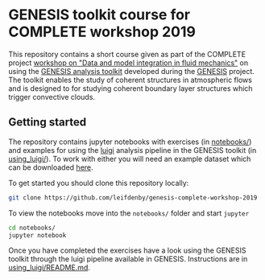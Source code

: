 # GENESIS toolkit course for COMPLETE workshop 2019

This repository contains a short course given as part of the COMPLETE project
[workshop on "Data and model integration in fluid
mechanics"](https://sites.google.com/view/workshop-imperial/programme) on using
the [GENESIS analysis toolkit](https://github.com/leifdenby/genesis) developed
during the [GENESIS](http://homepages.see.leeds.ac.uk/~earlcd/GENESIS/)
project. The toolkit enables the study of coherent structures in atmospheric
flows and is designed to for studying coherent boundary layer structures which
trigger convective clouds.

## Getting started

The repository contains jupyter notebooks with exercises (in
[notebooks/](notebooks/)) and examples for using the
[luigi](https://github.com/spotify/luigi) analysis pipeline in the GENESIS
toolkit (in [using_luigi/](using_luigi/)). To work with either you will need an
example dataset which can be downloaded
[here](http://homepages.see.leeds.ac.uk/~earlcd/genesis-data/fixed_flux_noshear__imperial.tar.gz).

To get started you should clone this repository locally:

```bash
git clone https://github.com/leifdenby/genesis-complete-workshop-2019
```

To view the notebooks move into the `notebooks/` folder and start `jupyter`

```bash
cd notebooks/
jupyter notebook
```

Once you have completed the exercises have a look using the GENESIS toolkit
through the luigi pipeline available in GENESIS. Instructions are in
[using_luigi/README.md](using_luigi/README.md).
